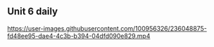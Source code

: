 ## Unit 6 daily


https://user-images.githubusercontent.com/100956326/236048875-fd48ee95-dae4-4c3b-b394-04dfd090e829.mp4

